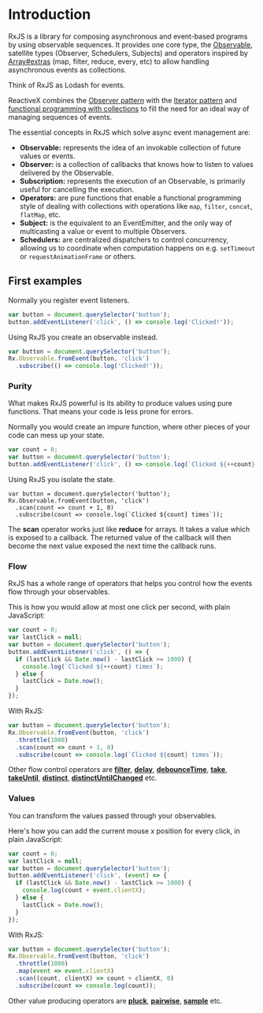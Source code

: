 # Introduction

RxJS is a library for composing asynchronous and event-based programs by using observable sequences. It provides one core type, the [Observable](./overview.html#observable), satellite types (Observer, Schedulers, Subjects) and operators inspired by [Array#extras](https://developer.mozilla.org/en-US/docs/Web/JavaScript/New_in_JavaScript/1.6) (map, filter, reduce, every, etc) to allow handling asynchronous events as collections.

<span class="informal">Think of RxJS as Lodash for events.</span>

ReactiveX combines the [Observer pattern](https://en.wikipedia.org/wiki/Observer_pattern) with the [Iterator pattern](https://en.wikipedia.org/wiki/Iterator_pattern) and [functional programming with collections](http://martinfowler.com/articles/collection-pipeline/#NestedOperatorExpressions) to fill the need for an ideal way of managing sequences of events.

The essential concepts in RxJS which solve async event management are:

- **Observable:** represents the idea of an invokable collection of future values or events.
- **Observer:** is a collection of callbacks that knows how to listen to values delivered by the Observable.
- **Subscription:** represents the execution of an Observable, is primarily useful for cancelling the execution.
- **Operators:** are pure functions that enable a functional programming style of dealing with collections with operations like `map`, `filter`, `concat`, `flatMap`, etc.
- **Subject:** is the equivalent to an EventEmitter, and the only way of multicasting a value or event to multiple Observers.
- **Schedulers:** are centralized dispatchers to control concurrency, allowing us to coordinate when computation happens on e.g. `setTimeout` or `requestAnimationFrame` or others.

## First examples

Normally you register event listeners.
```js
var button = document.querySelector('button');
button.addEventListener('click', () => console.log('Clicked!'));
```

Using RxJS you create an observable instead.
```js
var button = document.querySelector('button');
Rx.Observable.fromEvent(button, 'click')
  .subscribe(() => console.log('Clicked!'));
```


### Purity
What makes RxJS powerful is its ability to produce values using pure functions. That means your code is less prone for errors.

Normally you would create an impure function, where other
pieces of your code can mess up your state.
```js
var count = 0;
var button = document.querySelector('button');
button.addEventListener('click', () => console.log(`Clicked ${++count} times`));
```

Using RxJS you isolate the state.
```Js
var button = document.querySelector('button');
Rx.Observable.fromEvent(button, 'click')
  .scan(count => count + 1, 0)
  .subscribe(count => console.log(`Clicked ${count} times`));
```

The **scan** operator works just like **reduce** for arrays. It takes a value which is exposed to a callback. The returned value of the callback will then become the next value exposed the next time the callback runs.

### Flow
RxJS has a whole range of operators that helps you control how the events flow through your observables.

This is how you would allow at most one click per second, with plain JavaScript:
```js
var count = 0;
var lastClick = null;
var button = document.querySelector('button');
button.addEventListener('click', () => {
  if (lastClick && Date.now() - lastClick >= 1000) {
    console.log(`Clicked ${++count} times`);  
  } else {
    lastClick = Date.now();
  }
});
```

With RxJS:
```js
var button = document.querySelector('button');
Rx.Observable.fromEvent(button, 'click')
  .throttle(1000)
  .scan(count => count + 1, 0)
  .subscribe(count => console.log(`Clicked ${count} times`));
```

Other flow control operators are [**filter**](../class/es6/Observable.js~Observable.html#instance-method-filter), [**delay**](../class/es6/Observable.js~Observable.html#instance-method-delay), [**debounceTime**](../class/es6/Observable.js~Observable.html#instance-method-debounceTime), [**take**](../class/es6/Observable.js~Observable.html#instance-method-take), [**takeUntil**](../class/es6/Observable.js~Observable.html#instance-method-takeUntil), [**distinct**](../class/es6/Observable.js~Observable.html#instance-method-distinct), [**distinctUntilChanged**](../class/es6/Observable.js~Observable.html#instance-method-distinctUntilChanged) etc.

### Values
You can transform the values passed through your observables.

Here's how you can add the current mouse x position for every click, in plain JavaScript:
```js
var count = 0;
var lastClick = null;
var button = document.querySelector('button');
button.addEventListener('click', (event) => {
  if (lastClick && Date.now() - lastClick >= 1000) {
    console.log(count + event.clientX);
  } else {
    lastClick = Date.now();
  }
});
```

With RxJS:
```js
var button = document.querySelector('button');
Rx.Observable.fromEvent(button, 'click')
  .throttle(1000)
  .map(event => event.clientX)
  .scan((count, clientX) => count + clientX, 0)
  .subscribe(count => console.log(count));
```

Other value producing operators are [**pluck**](../class/es6/Observable.js~Observable.html#instance-method-pluck), [**pairwise**](../class/es6/Observable.js~Observable.html#instance-method-pairwise),
[**sample**](../class/es6/Observable.js~Observable.html#instance-method-sample) etc.
